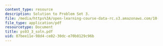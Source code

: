 ```yaml
---
content_type: resource
description: Solution to Problem Set 3.
file: /media/https%3A/open-learning-course-data-rc.s3.amazonaws.com/10-40-chemical-engineering-thermodynamics-fall-2003/07bee11e98d4ce0230dce70b0129c96b_ps03_3_soln.pdf
file_type: application/pdf
resourcetype: Document
title: ps03_3_soln.pdf
uid: 07bee11e-98d4-ce02-30dc-e70b0129c96b
---
```

